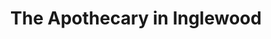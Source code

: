 ---
title: "The Apothecary in Inglewood"
url: /calgary/the-apothecary-in-inglewood/
shop: chemist
---